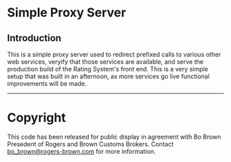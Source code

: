 # Simple Proxy Server

## Introduction
This is a simple proxy server used to redirect prefixed calls to various other web services, veryify that those services are available, and serve the production build of the Rating System's front end. This is a very simple setup that was built in an afternoon, as more services go live functional improvements will be made. 

---

# Copyright
This code has been released for public display in agreement with Bo Brown Presedent of Rogers and Brown Customs Brokers. Contact bo_brown@rogers-brown.com for more information.
